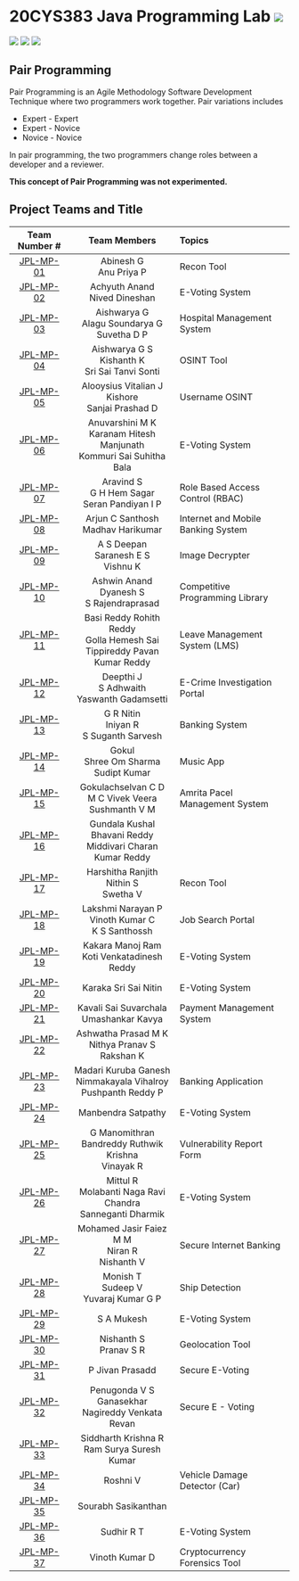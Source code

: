 # 20CYS383 Java Programming Lab ![](https://img.shields.io/badge/Live-green)
![](https://img.shields.io/badge/Batch-21CYS-lightgreen) ![](https://img.shields.io/badge/UG-blue) ![](https://img.shields.io/badge/Subject-JPL-blue) <br/>

## Pair Programming

Pair Programming is an Agile Methodology Software Development Technique where two programmers work together. Pair variations includes
- Expert - Expert
- Expert - Novice
- Novice - Novice

In pair programming, the two programmers change roles between a developer and a reviewer.

**This concept of Pair Programming was not experimented.**

## Project Teams and Title

| Team Number # |   Team Members   | Topics | 
|:-------------:|:--------------------:|:-------|
|  [JPL-MP-01](Mini-Project/1) |  Abinesh G <br/> Anu Priya P | Recon Tool |  
|  [JPL-MP-02](Mini-Project/2) |  Achyuth Anand <br/> Nived Dineshan | E-Voting System |  
|  [JPL-MP-03](Mini-Project/3) |  Aishwarya G <br/> Alagu Soundarya G <br/> Suvetha D P | Hospital Management System | 
|  [JPL-MP-04](Mini-Project/4) |  Aishwarya G S <br/> Kishanth K <br/> Sri Sai Tanvi Sonti | OSINT Tool | 
|  [JPL-MP-05](Mini-Project/5) |  Alooysius Vitalian J <br/> Kishore <br/> Sanjai Prashad D | Username OSINT | 
|  [JPL-MP-06](Mini-Project/6) |  Anuvarshini M K <br/> Karanam Hitesh Manjunath <br/> Kommuri Sai Suhitha Bala | E-Voting System |  
|  [JPL-MP-07](Mini-Project/7) |  Aravind S <br/> G H Hem Sagar <br/> Seran Pandiyan I P | Role Based Access Control (RBAC) | 
|  [JPL-MP-08](Mini-Project/8) |  Arjun C Santhosh <br/> Madhav Harikumar | Internet and Mobile Banking System | 
|  [JPL-MP-09](Mini-Project/9) |  A S Deepan <br/> Saranesh E S <br/> Vishnu K | Image Decrypter | 
|  [JPL-MP-10](Mini-Project/10) | Ashwin Anand <br/> Dyanesh S <br/> S Rajendraprasad | Competitive Programming Library | 
|  [JPL-MP-11](Mini-Project/11) | Basi Reddy Rohith Reddy <br/> Golla Hemesh Sai <br/> Tippireddy Pavan Kumar Reddy | Leave Management System (LMS) |
|  [JPL-MP-12](Mini-Project/12) | Deepthi J <br/> S Adhwaith <br/> Yaswanth Gadamsetti | E-Crime Investigation Portal |
|  [JPL-MP-13](Mini-Project/13) | G R Nitin <br/> Iniyan R <br/> S Suganth Sarvesh | Banking System | 
|  [JPL-MP-14](Mini-Project/14) | Gokul <br/> Shree Om Sharma <br/> Sudipt Kumar | Music App | 
|  [JPL-MP-15](Mini-Project/15) | Gokulachselvan C D <br/>  M C Vivek Veera <br/> Sushmanth V M  | Amrita Pacel Management System | 
|  [JPL-MP-16](Mini-Project/16) | Gundala Kushal Bhavani Reddy <br/> Middivari Charan Kumar Reddy | | 
|  [JPL-MP-17](Mini-Project/17) | Harshitha Ranjith <br/> Nithin S <br/> Swetha V | Recon Tool |  
|  [JPL-MP-18](Mini-Project/18) | Lakshmi Narayan P <br/> Vinoth Kumar C <br/> K S Santhossh <br/>  | Job Search Portal | 
|  [JPL-MP-19](Mini-Project/19) | Kakara Manoj Ram <br/> Koti Venkatadinesh Reddy | E-Voting System | 
|  [JPL-MP-20](Mini-Project/20) | Karaka Sri Sai Nitin | E-Voting System |
|  [JPL-MP-21](Mini-Project/21) | Kavali Sai Suvarchala <br/> Umashankar Kavya | Payment Management System |  
|  [JPL-MP-22](Mini-Project/22) | Ashwatha Prasad M K <br/> Nithya Pranav S <br/> Rakshan K  | | 
|  [JPL-MP-23](Mini-Project/23) | Madari Kuruba Ganesh <br/>  Nimmakayala Vihalroy <br/> Pushpanth Reddy P | Banking Application | 
|  [JPL-MP-24](Mini-Project/24) | Manbendra Satpathy | E-Voting System | 
|  [JPL-MP-25](Mini-Project/25) | G Manomithran <br/> Bandreddy Ruthwik Krishna <br/> Vinayak R | Vulnerability Report Form | 
|  [JPL-MP-26](Mini-Project/26) | Mittul R <br/> Molabanti Naga Ravi Chandra <br/> Sanneganti Dharmik | E-Voting System | 
|  [JPL-MP-27](Mini-Project/27) | Mohamed Jasir Faiez M M <br/> Niran R <br/> Nishanth V  | Secure Internet Banking |   
|  [JPL-MP-28](Mini-Project/28) | Monish T <br/> Sudeep V <br/> Yuvaraj Kumar G P | Ship Detection |  
|  [JPL-MP-29](Mini-Project/29) | S A Mukesh | E-Voting System | 
|  [JPL-MP-30](Mini-Project/30) | Nishanth S <br/> Pranav S R  | Geolocation Tool |
|  [JPL-MP-31](Mini-Project/31) | P Jivan Prasadd | Secure E-Voting | 
|  [JPL-MP-32](Mini-Project/32) | Penugonda V S Ganasekhar <br/> Nagireddy Venkata Revan | Secure E - Voting |
|  [JPL-MP-33](Mini-Project/33) | Siddharth Krishna R <br/> Ram Surya Suresh Kumar |  | 
|  [JPL-MP-34](Mini-Project/34) | Roshni V | Vehicle Damage Detector (Car) | 
|  [JPL-MP-35](Mini-Project/35) | Sourabh Sasikanthan  | | 
|  [JPL-MP-36](Mini-Project/36) | Sudhir R T | E-Voting System |  
|  [JPL-MP-37](Mini-Project/37) | Vinoth Kumar D | Cryptocurrency Forensics Tool | 









